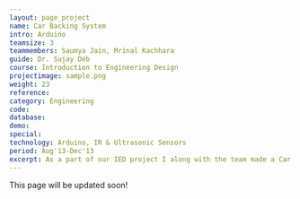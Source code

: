 ```yaml
---
layout: page_project
name: Car Backing System
intro: Arduino
teamsize: 3
teammembers: Saumya Jain, Mrinal Kachhara
guide: Dr. Sujay Deb
course: Introduction to Engineering Design
projectimage: sample.png
weight: 23
reference: 
category: Engineering 
code: 
database: 
demo:
special:
technology: Arduino, IR & Ultrasonic Sensors
period: Aug'13-Dec'13
excerpt: As a part of our IED project I along with the team made a Car Backing Sensor using an ultrasonic sensor and an Arduino board. We coded the working of the mechanism and displayed the distance on an LCD screen. We also implemented an Automatic Breaking System aimed towards implementing Collision Avoidance.
---
```

This page will be updated soon!